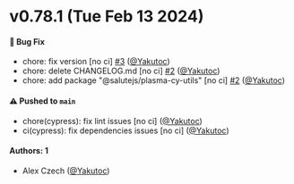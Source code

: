 # v0.78.1 (Tue Feb 13 2024)

#### 🐛 Bug Fix

- chore: fix version [no ci] [#3](https://github.com/salute-developers/temple/pull/3) ([@Yakutoc](https://github.com/Yakutoc))
- chore: delete CHANGELOG.md [no ci] [#2](https://github.com/salute-developers/temple/pull/2) ([@Yakutoc](https://github.com/Yakutoc))
- chore: add package "@salutejs/plasma-cy-utils" [no ci] [#2](https://github.com/salute-developers/temple/pull/2) ([@Yakutoc](https://github.com/Yakutoc))

#### ⚠️ Pushed to `main`

- chore(cypress): fix lint issues [no ci] ([@Yakutoc](https://github.com/Yakutoc))
- ci(cypress): fix dependencies issues [no ci] ([@Yakutoc](https://github.com/Yakutoc))

#### Authors: 1

- Alex Czech ([@Yakutoc](https://github.com/Yakutoc))
